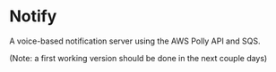Notify
=========
A voice-based notification server using the AWS Polly API and SQS.

(Note: a first working version should be done in the next couple days)
